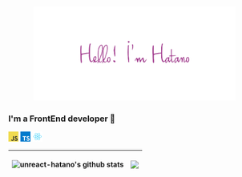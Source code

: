 <p align="center"><img width="80%" alt="Hello, I'm Hatano" src="./assets/readme-header.jpg" /></p>

### I'm a FrontEnd developer 👋

<code><img height="20" alt="javascript" src="https://raw.githubusercontent.com/github/explore/80688e429a7d4ef2fca1e82350fe8e3517d3494d/topics/javascript/javascript.png"></code>
<code><img height="20" alt="typescript" src="https://raw.githubusercontent.com/github/explore/80688e429a7d4ef2fca1e82350fe8e3517d3494d/topics/typescript/typescript.png"></code>
<code><img height="20" alt="react" src="https://raw.githubusercontent.com/github/explore/80688e429a7d4ef2fca1e82350fe8e3517d3494d/topics/react/react.png"></code>   

| <p><img align="center" src="https://github-readme-stats.vercel.app/api?username=unreact-hatano&show_icons=true&theme=buefy&hide_border=true" alt="unreact-hatano's github stats" /></p> | <p><img align="center" src="https://github-readme-stats.vercel.app/api/top-langs/?username=unreact-hatano&layout=compact&theme=buefy&hide_border=true" /></p>|
| ------------- | ------------- |
